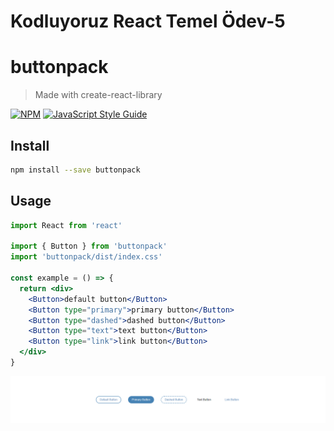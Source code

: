 # Kodluyoruz React Temel Ödev-5

# buttonpack

> Made with create-react-library

[![NPM](https://img.shields.io/npm/v/buttonpack.svg)](https://www.npmjs.com/package/buttonpack) [![JavaScript Style Guide](https://img.shields.io/badge/code_style-standard-brightgreen.svg)](https://standardjs.com)

## Install

```bash
npm install --save buttonpack
```

## Usage
```jsx
import React from 'react'

import { Button } from 'buttonpack'
import 'buttonpack/dist/index.css'

const example = () => {
  return <div>
    <Button>default button</Button>
    <Button type="primary">primary button</Button>
    <Button type="dashed">dashed button</Button>
    <Button type="text">text button</Button>
    <Button type="link">link button</Button>
  </div>
}
```
![](buttonpack/screenshot.png)
